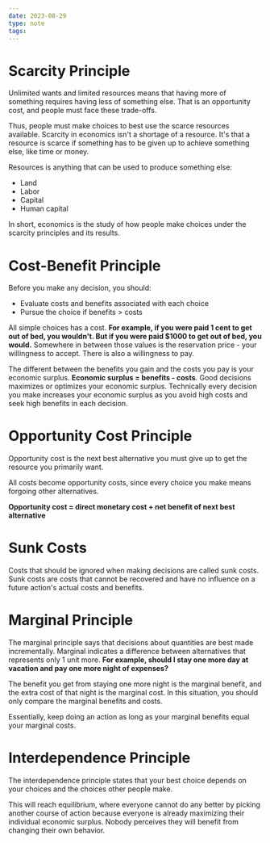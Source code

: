 ```yaml
---
date: 2023-08-29
type: note
tags: 
---
```


# Scarcity Principle
Unlimited wants and limited resources means that having more of something requires having less of something else. That is an opportunity cost, and people must face these trade-offs.

Thus, people must make choices to best use the scarce resources available. Scarcity in economics isn't a shortage of a resource. It's that a resource is scarce if something has to be given up to achieve something else, like time or money.

Resources is anything that can be used to produce something else:
- Land
- Labor
- Capital
- Human capital

In short, economics is the study of how people make choices under the scarcity principles and its results.

# Cost-Benefit Principle
Before you make any decision, you should:
- Evaluate costs and benefits associated with each choice
- Pursue the choice if benefits > costs

All simple choices has a cost. **For example, if you were paid 1 cent to get out of bed, you wouldn't. But if you were paid $1000 to get out of bed, you would.** Somewhere in between those values is the reservation price - your willingness to accept. There is also a willingness to pay.

The different between the benefits you gain and the costs you pay is your economic surplus. **Economic surplus = benefits - costs**. Good decisions maximizes or optimizes your economic surplus. Technically every decision you make increases your economic surplus as you avoid high costs and seek high benefits in each decision.

# Opportunity Cost Principle
Opportunity cost is the next best alternative you must give up to get the resource you primarily want.

All costs become opportunity costs, since every choice you make means forgoing other alternatives.

**Opportunity cost = direct monetary cost + net benefit of next best alternative**

# Sunk Costs
Costs that should be ignored when making decisions are called sunk costs. Sunk costs are costs that cannot be recovered and have no influence on a future action's actual costs and benefits.

# Marginal Principle
The marginal principle says that decisions about quantities are best made incrementally. Marginal indicates a difference between alternatives that represents only 1 unit more. **For example, should I stay one more day at vacation and pay one more night of expenses?**

The benefit you get from staying one more night is the marginal benefit, and the extra cost of that night is the marginal cost. In this situation, you should only compare the marginal benefits and costs.

Essentially, keep doing an action as long as your marginal benefits equal your marginal costs.

# Interdependence Principle
The interdependence principle states that your best choice depends on your choices and the choices other people make.

This will reach equilibrium, where everyone cannot do any better by picking another course of action because everyone is already maximizing their individual economic surplus. Nobody perceives they will benefit from changing their own behavior.